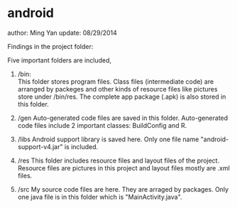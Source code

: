 android
=======

author: Ming Yan
update: 08/29/2014

Findings in the project folder:

Five important folders are included, 

1. /bin:    
This folder stores program files. Class files (intermediate code) are arranged by packeges and other kinds of resource files like pictures store under /bin/res. The complete app package (.apk) is also stored in this folder.

2. /gen
Auto-generated code files are saved in this folder. Auto-generated code files include 2 important classes: BuildConfig and R.

3. /libs
Android support library is saved here. Only one file name "android-support-v4.jar" is included.

4. /res
This folder includes resource files and layout files of the project. Resource files are pictures in this project and layout files mostly are .xml files.

5. /src
My source code files are here. They are arraged by packages. Only one java file is in this folder which is "MainActivity.java".
